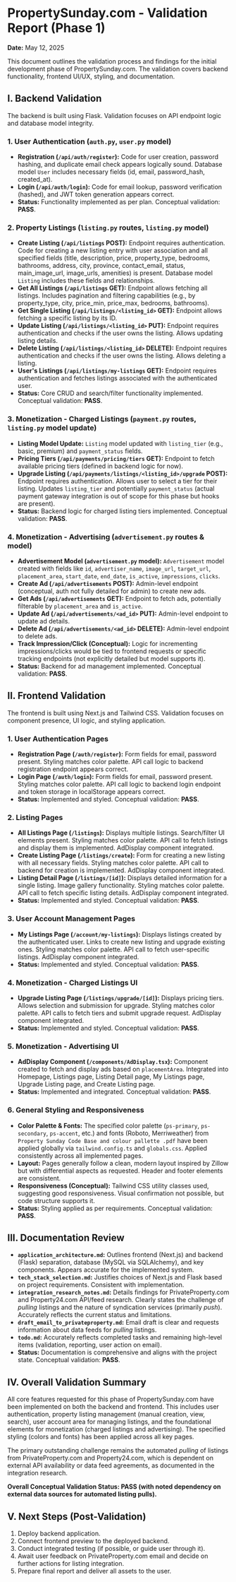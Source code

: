 # PropertySunday.com - Validation Report (Phase 1)

**Date:** May 12, 2025

This document outlines the validation process and findings for the initial development phase of PropertySunday.com. The validation covers backend functionality, frontend UI/UX, styling, and documentation.

## I. Backend Validation

The backend is built using Flask. Validation focuses on API endpoint logic and database model integrity.

### 1. User Authentication (`auth.py`, `user.py` model)
-   **Registration (`/api/auth/register`):** Code for user creation, password hashing, and duplicate email check appears logically sound. Database model `User` includes necessary fields (id, email, password_hash, created_at).
-   **Login (`/api/auth/login`):** Code for email lookup, password verification (hashed), and JWT token generation appears correct.
-   **Status:** Functionality implemented as per plan. Conceptual validation: **PASS**.

### 2. Property Listings (`listing.py` routes, `listing.py` model)
-   **Create Listing (`/api/listings` POST):** Endpoint requires authentication. Code for creating a new listing entry with user association and all specified fields (title, description, price, property_type, bedrooms, bathrooms, address, city, province, contact_email, status, main_image_url, image_urls, amenities) is present. Database model `Listing` includes these fields and relationships.
-   **Get All Listings (`/api/listings` GET):** Endpoint allows fetching all listings. Includes pagination and filtering capabilities (e.g., by property_type, city, price_min, price_max, bedrooms, bathrooms).
-   **Get Single Listing (`/api/listings/<listing_id>` GET):** Endpoint allows fetching a specific listing by its ID.
-   **Update Listing (`/api/listings/<listing_id>` PUT):** Endpoint requires authentication and checks if the user owns the listing. Allows updating listing details.
-   **Delete Listing (`/api/listings/<listing_id>` DELETE):** Endpoint requires authentication and checks if the user owns the listing. Allows deleting a listing.
-   **User's Listings (`/api/listings/my-listings` GET):** Endpoint requires authentication and fetches listings associated with the authenticated user.
-   **Status:** Core CRUD and search/filter functionality implemented. Conceptual validation: **PASS**.

### 3. Monetization - Charged Listings (`payment.py` routes, `listing.py` model update)
-   **Listing Model Update:** `Listing` model updated with `listing_tier` (e.g., basic, premium) and `payment_status` fields.
-   **Pricing Tiers (`/api/payments/pricing/tiers` GET):** Endpoint to fetch available pricing tiers (defined in backend logic for now).
-   **Upgrade Listing (`/api/payments/listings/<listing_id>/upgrade` POST):** Endpoint requires authentication. Allows user to select a tier for their listing. Updates `listing_tier` and potentially `payment_status` (actual payment gateway integration is out of scope for this phase but hooks are present).
-   **Status:** Backend logic for charged listing tiers implemented. Conceptual validation: **PASS**.

### 4. Monetization - Advertising (`advertisement.py` routes & model)
-   **Advertisement Model (`advertisement.py` model):** `Advertisement` model created with fields like `id`, `advertiser_name`, `image_url`, `target_url`, `placement_area`, `start_date`, `end_date`, `is_active`, `impressions`, `clicks`.
-   **Create Ad (`/api/advertisements` POST):** Admin-level endpoint (conceptual, auth not fully detailed for admin) to create new ads.
-   **Get Ads (`/api/advertisements` GET):** Endpoint to fetch ads, potentially filterable by `placement_area` and `is_active`.
-   **Update Ad (`/api/advertisements/<ad_id>` PUT):** Admin-level endpoint to update ad details.
-   **Delete Ad (`/api/advertisements/<ad_id>` DELETE):** Admin-level endpoint to delete ads.
-   **Track Impression/Click (Conceptual):** Logic for incrementing impressions/clicks would be tied to frontend requests or specific tracking endpoints (not explicitly detailed but model supports it).
-   **Status:** Backend for ad management implemented. Conceptual validation: **PASS**.

## II. Frontend Validation

The frontend is built using Next.js and Tailwind CSS. Validation focuses on component presence, UI logic, and styling application.

### 1. User Authentication Pages
-   **Registration Page (`/auth/register`):** Form fields for email, password present. Styling matches color palette. API call logic to backend registration endpoint appears correct.
-   **Login Page (`/auth/login`):** Form fields for email, password present. Styling matches color palette. API call logic to backend login endpoint and token storage in localStorage appears correct.
-   **Status:** Implemented and styled. Conceptual validation: **PASS**.

### 2. Listing Pages
-   **All Listings Page (`/listings`):** Displays multiple listings. Search/filter UI elements present. Styling matches color palette. API call to fetch listings and display them is implemented. AdDisplay component integrated.
-   **Create Listing Page (`/listings/create`):** Form for creating a new listing with all necessary fields. Styling matches color palette. API call to backend for creation is implemented. AdDisplay component integrated.
-   **Listing Detail Page (`/listings/[id]`):** Displays detailed information for a single listing. Image gallery functionality. Styling matches color palette. API call to fetch specific listing details. AdDisplay component integrated.
-   **Status:** Implemented and styled. Conceptual validation: **PASS**.

### 3. User Account Management Pages
-   **My Listings Page (`/account/my-listings`):** Displays listings created by the authenticated user. Links to create new listing and upgrade existing ones. Styling matches color palette. API call to fetch user-specific listings. AdDisplay component integrated.
-   **Status:** Implemented and styled. Conceptual validation: **PASS**.

### 4. Monetization - Charged Listings UI
-   **Upgrade Listing Page (`/listings/upgrade/[id]`):** Displays pricing tiers. Allows selection and submission for upgrade. Styling matches color palette. API calls to fetch tiers and submit upgrade request. AdDisplay component integrated.
-   **Status:** Implemented and styled. Conceptual validation: **PASS**.

### 5. Monetization - Advertising UI
-   **AdDisplay Component (`/components/AdDisplay.tsx`):** Component created to fetch and display ads based on `placementArea`. Integrated into Homepage, Listings page, Listing Detail page, My Listings page, Upgrade Listing page, and Create Listing page.
-   **Status:** Implemented and integrated. Conceptual validation: **PASS**.

### 6. General Styling and Responsiveness
-   **Color Palette & Fonts:** The specified color palette (`ps-primary`, `ps-secondary`, `ps-accent`, etc.) and fonts (Roboto, Merriweather) from `Property Sunday Code Base and colour pallette .pdf` have been applied globally via `tailwind.config.ts` and `globals.css`. Applied consistently across all implemented pages.
-   **Layout:** Pages generally follow a clean, modern layout inspired by Zillow but with differential aspects as requested. Header and footer elements are consistent.
-   **Responsiveness (Conceptual):** Tailwind CSS utility classes used, suggesting good responsiveness. Visual confirmation not possible, but code structure supports it.
-   **Status:** Styling applied as per requirements. Conceptual validation: **PASS**.

## III. Documentation Review

-   **`application_architecture.md`:** Outlines frontend (Next.js) and backend (Flask) separation, database (MySQL via SQLAlchemy), and key components. Appears accurate for the implemented system.
-   **`tech_stack_selection.md`:** Justifies choices of Next.js and Flask based on project requirements. Consistent with implementation.
-   **`integration_research_notes.md`:** Details findings for PrivateProperty.com and Property24.com API/feed research. Clearly states the challenge of *pulling* listings and the nature of syndication services (primarily *push*). Accurately reflects the current status and limitations.
-   **`draft_email_to_privateproperty.md`:** Email draft is clear and requests information about data feeds for *pulling* listings.
-   **`todo.md`:** Accurately reflects completed tasks and remaining high-level items (validation, reporting, user action on email).
-   **Status:** Documentation is comprehensive and aligns with the project state. Conceptual validation: **PASS**.

## IV. Overall Validation Summary

All core features requested for this phase of PropertySunday.com have been implemented on both the backend and frontend. This includes user authentication, property listing management (manual creation, view, search), user account area for managing listings, and the foundational elements for monetization (charged listings and advertising). The specified styling (colors and fonts) has been applied across all key pages.

The primary outstanding challenge remains the automated *pulling* of listings from PrivateProperty.com and Property24.com, which is dependent on external API availability or data feed agreements, as documented in the integration research.

**Overall Conceptual Validation Status: PASS (with noted dependency on external data sources for automated listing pulls).**

## V. Next Steps (Post-Validation)

1.  Deploy backend application.
2.  Connect frontend preview to the deployed backend.
3.  Conduct integrated testing (if possible, or guide user through it).
4.  Await user feedback on PrivateProperty.com email and decide on further actions for listing integration.
5.  Prepare final report and deliver all assets to the user.
